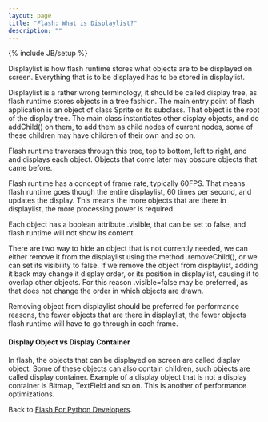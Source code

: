 ```yaml
---
layout: page
title: "Flash: What is Displaylist?"
description: ""
---
```

{% include JB/setup %}

Displaylist is how flash runtime stores what objects are to be displayed on
screen. Everything that is to be displayed has to be stored in displaylist.

Displaylist is a rather wrong terminology, it should be called display tree, as
flash runtime stores objects in a tree fashion. The main entry point of flash
application is an object of class Sprite or its subclass. That object is the
root of the display tree. The main class instantiates other display objects,
and do addChild() on them, to add them as child nodes of current nodes, some of
these children may have children of their own and so on.

Flash runtime traverses through this tree, top to bottom, left to right, and
and displays each object. Objects that come later may obscure objects that came
before.

Flash runtime has a concept of frame rate, typically 60FPS. That means flash
runtime goes though the entire displaylist, 60 times per second, and updates
the display. This means the more objects that are there in displaylist, the
more processing power is required.

Each object has a boolean attribute .visible, that can be set to false, and
flash runtime will not show its content.

There are two way to hide an object that is not currently needed, we can either
remove it from the displaylist using the method .removeChild(), or we can set
its visibility to false. If we remove the object from displaylist, adding it
back may change it display order, or its position in displaylist, causing it to
overlap other objects.  For this reason .visible=false may be preferred, as
that does not change the order in which objects are drawn.

Removing object from displaylist should be preferred for performance reasons,
the fewer objects that are there in displaylist, the fewer objects flash
runtime will have to go through in each frame.

#### Display Object vs Display Container

In flash, the objects that can be displayed on screen are called display
object. Some of these objects can also contain children, such objects are
called display container. Example of a display object that is not a display
container is Bitmap, TextField and so on. This is another of performance
optimizations.

Back to [Flash For Python Developers](/flash/).

